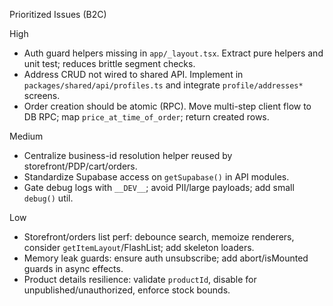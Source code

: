 Prioritized Issues (B2C)

High

- Auth guard helpers missing in `app/_layout.tsx`. Extract pure helpers and unit test; reduces brittle segment checks.
- Address CRUD not wired to shared API. Implement in `packages/shared/api/profiles.ts` and integrate `profile/addresses*` screens.
- Order creation should be atomic (RPC). Move multi-step client flow to DB RPC; map `price_at_time_of_order`; return created rows.

Medium

- Centralize business-id resolution helper reused by storefront/PDP/cart/orders.
- Standardize Supabase access on `getSupabase()` in API modules.
- Gate debug logs with `__DEV__`; avoid PII/large payloads; add small `debug()` util.

Low

- Storefront/orders list perf: debounce search, memoize renderers, consider `getItemLayout`/FlashList; add skeleton loaders.
- Memory leak guards: ensure auth unsubscribe; add abort/isMounted guards in async effects.
- Product details resilience: validate `productId`, disable for unpublished/unauthorized, enforce stock bounds.
